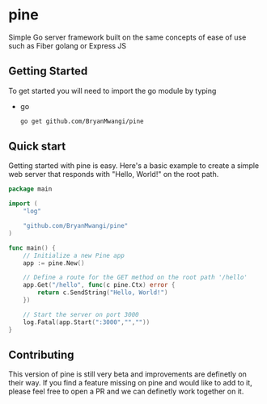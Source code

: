 # pine

Simple Go server framework built on the same concepts of ease of use such as Fiber golang or Express JS

<!-- GETTING STARTED -->

## Getting Started

To get started you will need to import the go module by typing

- go
  ```sh
  go get github.com/BryanMwangi/pine
  ```

## Quick start

Getting started with pine is easy. Here's a basic example to create a simple web server that responds with "Hello, World!" on the root path.

```go
package main

import (
    "log"

    "github.com/BryanMwangi/pine"
)

func main() {
    // Initialize a new Pine app
    app := pine.New()

    // Define a route for the GET method on the root path '/hello'
    app.Get("/hello", func(c pine.Ctx) error {
        return c.SendString("Hello, World!")
    })

    // Start the server on port 3000
    log.Fatal(app.Start(":3000","",""))
}
```

<!-- CONTRIBUTING -->

## Contributing

This version of pine is still very beta and improvements are definetly on their way. If you find a feature missing on pine and would like to add to it, please feel free to open a PR and we can definetly work together on it.
